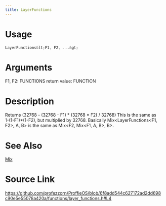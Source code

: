 ```yaml
---
title: LayerFunctions
---
```


# Usage
```cpp
LayerFunctions&lt;F1, F2, ...&gt;
```

# Arguments
F1, F2: FUNCTIONS
return value: FUNCTION

# Description
Returns (32768 - (32768 - F1) * (32768 * F2) / 32768)
This is the same as 1-(1-F1)*(1-F2), but multiplied by 32768.
Basically Mix<LayerFunctions<F1, F2>, A, B> is the same as Mix<F2, Mix<F1, A, B>, B>.

# See Also
[Mix](/config/styles/Mix.html)

# Source Link
https://github.com/profezzorn/ProffieOS/blob/6f8add544c627172ad2dd698c90e5e55078a420a/functions/layer_functions.h#L4
